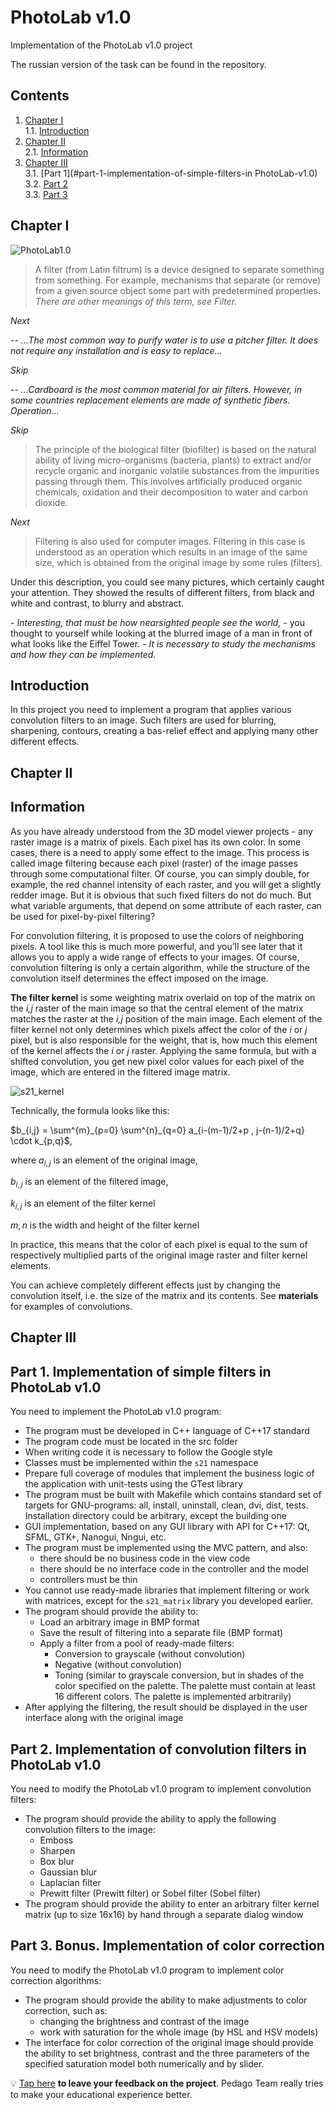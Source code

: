# PhotoLab v1.0

Implementation of the PhotoLab v1.0 project

The russian version of the task can be found in the repository.

## Contents

1. [Chapter I](#chapter-i) \
   1.1. [Introduction](#introduction)
2. [Chapter II](#chapter-ii) \
   2.1. [Information](#information)
3. [Chapter III](#chapter-iii) \
   3.1. [Part 1](#part-1-implementation-of-simple-filters-in PhotoLab-v1.0) \
   3.2. [Part 2](#part-2-implementation-of-convolution-filters-in-photolab-v10) \
   3.3. [Part 3](#part-3-bonus-implementation-of-color-correction)


## Chapter I

![PhotoLab1.0](misc/images/PhotoLab_v1.0.jpg)

> A filter (from Latin filtrum) is a device designed to separate something from something. For example, mechanisms that separate (or remove) from a given source object some part with predetermined properties. \
> *There are other meanings of this term, see Filter.*

*Next*

*-- ...The most common way to purify water is to use a pitcher filter. It does not require any installation and is easy to replace...*

*Skip*

*-- ...Cardboard is the most common material for air filters. However, in some countries replacement elements are made of synthetic fibers. Operation...*

*Skip*

> The principle of the biological filter (biofilter) is based on the natural ability of living micro-organisms (bacteria, plants) to extract and/or recycle organic and inorganic volatile substances from the impurities passing through them.
This involves artificially produced organic chemicals, oxidation and their decomposition to water and carbon dioxide.

*Next*

> Filtering is also used for computer images. Filtering in this case is understood as an operation which results in an image of the same size, which is obtained from the original image by some rules (filters).

Under this description, you could see many pictures, which certainly caught your attention. They showed the results of different filters, from black and white and contrast, to blurry and abstract.

*- Interesting, that must be how nearsighted people see the world,* - you thought to yourself while looking at the blurred image of a man in front of what looks like the Eiffel Tower. - *It is necessary to study the mechanisms and how they can be implemented.*

## Introduction

In this project you need to implement a program that applies various convolution filters to an image.
Such filters are used for blurring, sharpening, contours, creating a bas-relief effect and applying many other different effects.


## Chapter II

## Information

As you have already understood from the 3D model viewer projects - any raster image is a matrix of pixels. Each pixel has its own color. In some cases, there is a need to apply some effect to the image. This process is called image filtering because each pixel (raster) of the image passes through some computational filter.
Of course, you can simply double, for example, the red channel intensity of each raster, and you will get a slightly redder image. But it is obvious that such fixed filters do not do much.
But what variable arguments, that depend on some attribute of each raster, can be used for pixel-by-pixel filtering?
 
For convolution filtering, it is proposed to use the colors of neighboring pixels. A tool like this is much more powerful, and you’ll see later that it allows you to apply a wide range of effects to your images. Of course, convolution filtering is only a certain algorithm, while the structure of the convolution itself determines the effect imposed on the image.

**The filter kernel** is some weighting matrix overlaid on top of the matrix on the _i,j_ raster of the main image so that the central element of the matrix matches the raster at the _i,j_ position of the main image. Each element of the filter kernel not only determines which pixels affect the color of the _i_ or _j_ pixel, but is also responsible for the weight, that is, how much this element of the kernel affects the _i_ or _j_ raster. Applying the same formula, but with a shifted convolution, you get new pixel color values for each pixel of the image, which are entered in the filtered image matrix.

![s21_kernel](misc/images/kernel.png)

Technically, the formula looks like this:

$`b_{i,j} = \sum^{m}_{p=0} \sum^{n}_{q=0} a_{i-(m-1)/2+p , j-(n-1)/2+q} \cdot k_{p,q}`$, 

where $`a_{i,j}`$ is an element of the original image,

$`b_{i,j}`$ is an element of the filtered image,

$`k_{i,j}`$ is an element of the filter kernel

$`m, n`$ is the width and height of the filter kernel

In practice, this means that the color of each pixel is equal to the sum of respectively multiplied parts of the original image raster and filter kernel elements.

You can achieve completely different effects just by changing the convolution itself, i.e. the size of the matrix and its contents. See **materials** for examples of convolutions.


## Chapter III

## Part 1. Implementation of simple filters in PhotoLab v1.0

You need to implement the PhotoLab v1.0 program:

- The program must be developed in C++ language of C++17 standard 
- The program code must be located in the src folder
- When writing code it is necessary to follow the Google style
- Classes must be implemented within the `s21` namespace
- Prepare full coverage of modules that implement the business logic of the application with unit-tests using the GTest library
- The program must be built with Makefile which contains standard set of targets for GNU-programs: all, install, uninstall, clean, dvi, dist, tests. Installation directory could be arbitrary, except the building one
- GUI implementation, based on any GUI library with API for C++17: Qt, SFML, GTK+, Nanogui, Nngui, etc.
- The program must be implemented using the MVC pattern, and also:
     - there should be no business code in the view code
     - there should be no interface code in the controller and the model
     - controllers must be thin
- You cannot use ready-made libraries that implement filtering or work with matrices, except for the `s21_matrix` library you developed earlier.
- The program should provide the ability to:
    - Load an arbitrary image in BMP format
    - Save the result of filtering into a separate file (BMP format)
    - Apply a filter from a pool of ready-made filters:
        - Conversion to grayscale (without convolution)
        - Negative (without convolution)
        - Toning (similar to grayscale conversion, but in shades of the color specified on the palette. The palette must contain at least 16 different colors. The palette is implemented arbitrarily)
- After applying the filtering, the result should be displayed in the user interface along with the original image

## Part 2. Implementation of convolution filters in PhotoLab v1.0

You need to modify the PhotoLab v1.0 program to implement convolution filters:

- The program should provide the ability to apply the following convolution filters to the image:
    - Emboss 
    - Sharpen 
    - Box blur
    - Gaussian blur 
    - Laplacian filter
    - Prewitt filter (Prewitt filter) or Sobel filter (Sobel filter)
- The program should provide the ability to enter an arbitrary filter kernel matrix (up to size 16x16) by hand through a separate dialog window

## Part 3. Bonus. Implementation of color correction

You need to modify the PhotoLab v1.0 program to implement color correction algorithms:

- The program should provide the ability to make adjustments to color correction, such as:
    - changing the brightness and contrast of the image
    - work with saturation for the whole image (by HSL and HSV models)
- The interface for color correction of the original image should provide the ability to set brightness, contrast and the three parameters of the specified saturation model both numerically and by slider.

💡 [Tap here](https://forms.yandex.ru/u/635a92f584227c1bd824b1b6/) **to leave your feedback on the project**. Pedago Team really tries to make your educational experience better.
